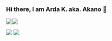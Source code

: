 ### Hi there, I am Arda K. aka. Akano 👋

 <div style="display: flex">
  <img src="https://github-readme-stats.vercel.app/api?username=Akanoo&theme=nord&show_icons=true&hide_border=true&hide=issues&bg_color=0d1117&hide_title=true&include_all_commits=true&border_radius=6" /> 
  <img src="https://github-readme-stats.vercel.app/api/top-langs/?username=Akanoo&layout=compact&theme=nord&hide_border=true&bg_color=0d1117&border_radius=6" />
</div>

<p>
<a href="https://discord.com/users/402186512093020161" target"blank_"><img src="https://img.shields.io/badge/Discord%20-7289DA.svg?&style=for-the-badge&logo=discord&logoColor=white"></a>
  <a href="https://www.github.com/Akanoo" target"blank_"><img src="https://img.shields.io/badge/GitHub%20-191717.svg?&style=for-the-badge&logo=github&logoColor=white"></a>
</p>
<h2> </h2>
